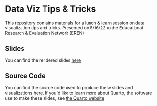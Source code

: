 # Data Viz Tips & Tricks

This repository contains materials for a lunch & learn session on data visualization tips and tricks. Presented on 5/16/22 to the Educational Research & Evaluation Network (EREN)

## Slides

You can find the rendered slides [here](https://ekholme.github.io/data_viz_tips/)

## Source Code

You can find the source code used to produce these slides and visualizations [here](https://github.com/ekholme/data_viz_tips/blob/master/index.qmd). If you'd like to learn more about Quarto, the software use to make these slides, see [the Quarto website](https://quarto.org)